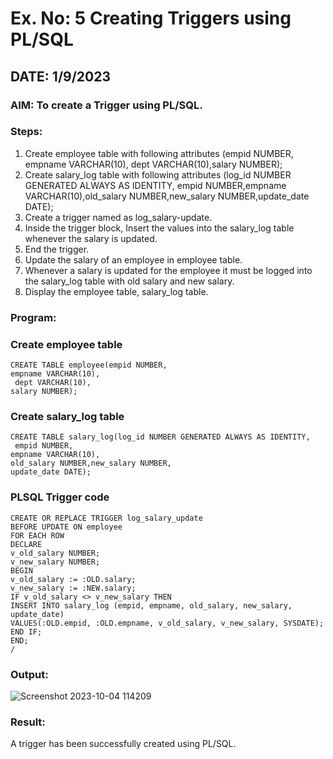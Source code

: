 # Ex. No: 5 Creating Triggers using PL/SQL
## DATE: 1/9/2023
### AIM: To create a Trigger using PL/SQL.

### Steps:
1. Create employee table with following attributes (empid NUMBER, empname VARCHAR(10), dept VARCHAR(10),salary NUMBER);
2. Create salary_log table with following attributes (log_id NUMBER GENERATED ALWAYS AS IDENTITY, empid NUMBER,empname VARCHAR(10),old_salary NUMBER,new_salary NUMBER,update_date DATE);
3. Create a trigger named as log_salary-update.
4. Inside the trigger block, Insert the values into the salary_log table whenever the salary is updated.
5. End the trigger.
6. Update the salary of an employee in employee table.
7. Whenever a salary is updated for the employee it must be logged into the salary_log table with old salary and new salary.
8. Display the employee table, salary_log table.

### Program:
### Create employee table
```
CREATE TABLE employee(empid NUMBER,
empname VARCHAR(10),
 dept VARCHAR(10),
salary NUMBER);
```
### Create salary_log table
```
CREATE TABLE salary_log(log_id NUMBER GENERATED ALWAYS AS IDENTITY,
 empid NUMBER,
empname VARCHAR(10),
old_salary NUMBER,new_salary NUMBER,
update_date DATE);
```

### PLSQL Trigger code
```
CREATE OR REPLACE TRIGGER log_salary_update
BEFORE UPDATE ON employee
FOR EACH ROW
DECLARE
v_old_salary NUMBER;
v_new_salary NUMBER;
BEGIN
v_old_salary := :OLD.salary;
v_new_salary := :NEW.salary;
IF v_old_salary <> v_new_salary THEN
INSERT INTO salary_log (empid, empname, old_salary, new_salary, update_date)
VALUES(:OLD.empid, :OLD.empname, v_old_salary, v_new_salary, SYSDATE);
END IF;
END;
/
```
### Output:
![Screenshot 2023-10-04 114209](https://github.com/Priyadharshini-Er/Ex-No-5-Creating-Triggers-using-PL-SQL/assets/119558093/54762d6d-73c0-4d9f-9780-f97e55aa7c55)


### Result:
A trigger has been successfully created using PL/SQL.
